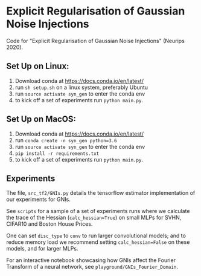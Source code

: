# Explicit Regularisation of Gaussian Noise Injections

Code for "Explicit Regularisation of Gaussian Noise Injections" (Neurips 2020).

## Set Up on Linux:

1. Download conda at https://docs.conda.io/en/latest/
2. run `sh setup.sh` on a linux system, preferably Ubuntu
3. run `source activate syn_gen` to enter the conda env
4. to kick off a set of experiments run `python main.py`.

## Set Up on MacOS:

1. Download conda at https://docs.conda.io/en/latest/
2. run `conda create -n syn_gen python=3.6`
3. run `source activate syn_gen` to enter the conda env
4. `pip install -r requirements.txt`
5. to kick off a set of experiments run `python main.py`.


## Experiments

The file, `src_tf2/GNIs.py` details the tensorflow estimator implementation of our experiments for GNIs.

See `scripts` for a sample of a set of experiments runs where we calculate the trace of the Hessian (`calc_hessian=True`) on small MLPs for SVHN, CIFAR10 and Boston House Prices.

One can set `disc_type` to `conv` to run larger convolutional models; and to reduce memory load we recommend setting `calc_hessian=False` on these models, and for larger MLPs.

For an interactive notebook showcasing how GNIs affect the Fourier Transform of a neural network, see `playground/GNIs_Fourier_Domain`.
